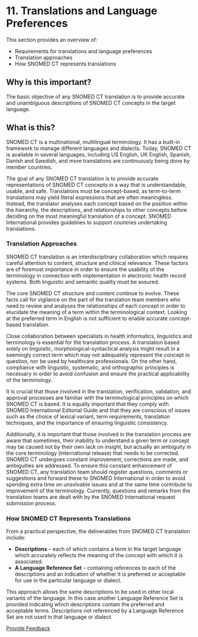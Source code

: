 # 11. Translations and Language Preferences

This section provides an overview of:

  * Requirements for translations and language preferences
  * Translation approaches
  * How SNOMED CT represents translations

## Why is this important?

The basic objective of any SNOMED CT translation is to provide accurate and unambiguous descriptions of SNOMED CT concepts in the target language.

## What is this?

SNOMED CT is a multinational, multilingual terminology. It has a built-in framework to manage different languages and dialects. Today, SNOMED CT is available in several languages, including US English, UK English, Spanish, Danish and Swedish, and more translations are continuously being done by member countries.

The goal of any SNOMED CT translation is to provide accurate representations of SNOMED CT concepts in a way that is understandable, usable, and safe. Translations must be concept-based, as term-to-term translations may yield literal expressions that are often meaningless. Instead, the translator analyses each concept based on the position within the hierarchy, the descriptions, and relationships to other concepts before deciding on the most meaningful translation of a concept. SNOMED International provides guidelines to support countries undertaking translations.

### Translation Approaches

SNOMED CT translation is an interdisciplinary collaboration which requires careful attention to content, structure and clinical relevance. These factors are of foremost importance in order to ensure the usability of the terminology in connection with implementation in electronic health record systems. Both linguistic and semantic quality must be assured.

The core SNOMED CT structure and content continue to evolve. These facts call for vigilance on the part of the translation team members who need to review and analyses the relationships of each concept in order to elucidate the meaning of a term within the terminological context. Looking at the preferred term in English is not sufficient to enable accurate concept-based translation.

Close collaboration between specialists in health informatics, linguistics and terminology is essential for the translation process. A translation based solely on linguistic, morphological-syntactical analysis might result in a seemingly correct term which may not adequately represent the concept in question, nor be used by healthcare professionals. On the other hand, compliance with linguistic, systematic, and orthographic principles is necessary in order to avoid confusion and ensure the practical applicability of the terminology.

It is crucial that those involved in the translation, verification, validation, and approval processes are familiar with the terminological principles on which SNOMED CT is based. It is equally important that they comply with SNOMED International Editorial Guide and that they are conscious of issues such as the choice of lexical variant, term requirements, translation techniques, and the importance of ensuring linguistic consistency.

Additionally, it is important that those involved in the translation process are aware that sometimes, their inability to understand a given term or concept may be caused not by their own lack on insight, but actually an ambiguity in the core terminology (international release) that needs to be corrected. SNOMED CT undergoes constant improvement, corrections are made, and ambiguities are addressed. To ensure this constant enhancement of SNOMED CT, any translation team should register questions, comments or suggestions and forward these to SNOMED International in order to avoid spending extra time on unsolvable issues and at the same time contribute to improvement of the terminology. Currently, questions and remarks from the translation teams are dealt with by the SNOMED International request submission process.

### How SNOMED CT Represents Translations

From a practical perspective, the deliverables from SNOMED CT translation include:

  * **Descriptions** – each of which contains a term in the target language which accurately reflects the meaning of the concept with which it is associated.
  * **A Language Reference Set** – containing references to each of the descriptions and an indication of whether it is preferred or acceptable for use in the particular language or dialect.

This approach allows the same descriptions to be used in other local variants of the language. In this case another Language Reference Set is provided indicating which descriptions contain the preferred and acceptable terms. Descriptions not referenced by a Language Reference Set are not used in that language or dialect.






<a href="https://docs.google.com/forms/d/e/1FAIpQLScTmbZIf0UEQwYDkY27EEWBkaiYkHSbR0_9DmFrMLXoQLyL7Q/viewform?usp=pp_url&entry.1767247133=Starter+Guide&entry.670899847=11.%20Translations%20and%20Language%20Preferences" class="button primary">Provide Feedback</a>

